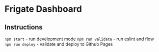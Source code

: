 # Frigate Dashboard

## Instructions

`npm start` - run development mode
`npm run validate` - run eslint and flow
`npm run deploy` - validate and deploy to Github Pages
